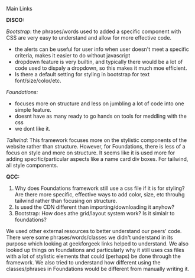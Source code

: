 Main Links

  **<link rel="stylesheet" href="https://dhbhdrzi4tiry.cloudfront.net/cdn/sites/foundation.min.css">**
 **<link href="https://cdn.jsdelivr.net/npm/bootstrap@5.3.3/dist/css/bootstrap.min.css" rel="stylesheet" integrity="sha384-QWTKZyjpPEjISv5WaRU9OFeRpok6YctnYmDr5pNlyT2bRjXh0JMhjY6hW+ALEwIH" crossorigin="anonymous">** 

**DISCO:**

*Bootstrap*: the phrases/words used to added a specific component with CSS are very easy to understand and allow for more effective code.
- the alerts can be useful for user info when user doesn't meet a specific criteria, makes it easier to do without javascript
- dropdown feature is very builtin, and typically there would be a lot of code used to dispaly a dropdown, so this makes it much moe efficient.
- Is there a default setting for styling in bootstrap for text font/size/color/etc.

*Foundations:*
- focuses more on structure and less on jumbling a lot of code into one simple feature.
- doesnt have as many ready to go hands on tools for meddling with the css
- we dont like it.

*Tailwind*: This framework focuses more on the stylistic components of the website rather than structure. However, for Foundations, there is less of a focus on style and more on structure. It seems like it is used more for adding specific/particular aspects like a name card div boxes. For tailwind, all style components.

**QCC:**
1. Why does Foundations framework still use a css file if it is for styling? Are there more specific, effective ways to add color, size, etc throuhg tailwind rather than focusing on structure.
2. Is used the CDN different than importing/downloading it anyhow?
3. Bootstrap:  How does athe grid/layout system work? Is it simialr to foundations?

We used other external resources to better understand our peers' code. There were some phrases/words/classes we didn't understand in its purpose which looking at geekforgeek links helped to understand. We also looked up things on foundations and particularly why it still uses css files with a lot of stylistic elements that could (perhaps) be done through the framework. We also tried to understand how different using the classes/phrases in Foundations would be different from manually writing it.
